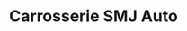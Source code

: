---
title: "Carrosserie SMJ Auto"
url: /breteuil/carrosserie-smj-auto/
shop: réparation de voitures
---